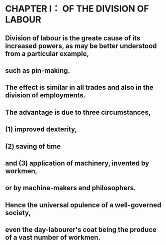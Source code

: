# CHAPTER I： OF THE DIVISION OF LABOUR

## Division of labour is the greate cause of its increased powers, as may be better understood from a particular example,
## such as pin-making.
## The effect is similar in all trades and also in the division of employments.
## The advantage is due to three circumstances,
## (1) improved dexterity,
## (2) saving of time
## and (3) application of machinery, invented by workmen,
## or by machine-makers and philosophers.
## Hence the universal opulence of a well-governed society,
## even the day-labourer's coat being the produce of a vast number of workmen.

